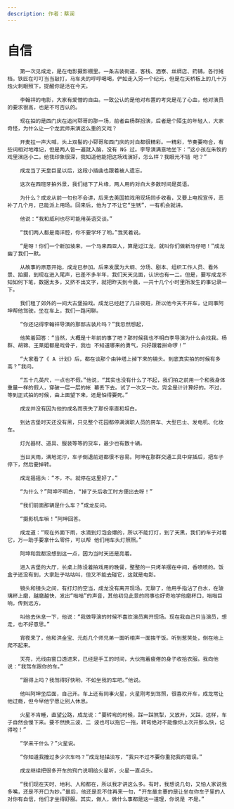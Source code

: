 ```yaml
---
description: 作者：蔡澜
---
```


# 自信

        第一次见成龙，是在电影摄影棚里。一条古装街道，客栈、酒寮、丝绸店、药铺。各行摊档，铁匠在叮叮当当敲打，马车夫的呼呼喝喝，俨如走入另一个纪元，但是在天桥板上的几十万烛火刺眼照下，提醒你是活在今天。

        李翰祥的电影，大家有爱憎的自由。一致公认的是他对布置的考究是花了心血，他对演员的要求很高，也是不可否认的。

        现在拍的是西门庆在追问郓哥的那一场，前者由杨群扮演，后者是个陌生的年轻人，大家奇怪，为什么让一个龙武师来演这么重的文戏？

        开麦拉一声大喊，头上双髻的小郓哥和西门庆的对白都很精彩。一精彩，节奏要吻合，有些词相对地难记，但是两人皆一遍就入脑，没有 NG 过。李导演满意地坐下：“这小孩在朱牧的戏里演店小二，给我印象很深，我知道他能把这场戏演好，怎么样？我眼光不错 吧？”

        成龙当了天皇巨星以后，这段小插曲也跟着被人遗忘。

        这次在西班牙拍外景，我们结下了片缘，两人用的对白大多数时间是英语。

        为什么？成龙从前一句也不会讲，后来去美国拍戏用现场同步收看，又要上电视宣传，恶补了几个月，已能派上用场。回来后，他为了不让它“生锈”，一有机会就讲。

        他说：“我和威利也尽可能用英语交谈。”

        “我们两人都是南洋腔，你不要学坏了哟。”我笑着说。

        “是呀！你们一个新加坡来，一个马来西亚人，算是过江龙，就叫你们做新马仔吧！”成龙幽了我们一默。

        从故事的原意开始，成龙已参加。后来发展为大纲、分场、剧本、组织工作人员、看外景、拍摄，到现在进入尾声，已差不多半年，我们天天见面，认识也有一二。但是，要写成龙不知如何下笔，数据太多，又挤不出文字，就把昨天到今晨，一共十几个小时里所发生的事记录一下。

        我们租了郊外的一间大古堡拍戏。成龙已经赶了几日夜班，所以他今天不开车，让同事阿坤帮他驾驶。坐在车上，我们一路闲聊。

        “你还记得李翰祥导演的那部古装片吗？”我忽然想起，

        他笑着回答：“当然，大概是十年前的事了吧？那时候我也不明白李导演为什么会找我。杨群、胡锦、王莱姐都是戏骨子，我也 不知道哪来的勇气，只好跟着拼命啰！”

        “大家看了《 A 计划》后，都在谈那个由钟塔上掉下来的镜头。到底真实拍的时候有多高？”我问。

        “五十几英尺，一点也不假。”他说，“其实也没有什么了不起，我们拍之前用一个和我身体重量一样的假人，穿破一层一层的帐 幕丢下去。试了一次又一次，完全是计计算好的。不过，等到正式拍的时候，由上面望下来，还是怕得要死。”

        成龙并没有因为他的成名而丧失了那份率直和坦白。

        到达古堡时天还没有黑，只见整个花园都停满演职人员的房车、大型巴士、发电机、化妆车。

        灯光器材、道具、服装等等的货车，最少也有数十辆。

        当日天雨，满地泥泞，车子倒退前进都很不容易。阿坤在那群交通工具中穿插后，把车子停下，然后要掉转。

        成龙摇摇头：“不，不。就停在这里好了。”

        “为什么？”阿坤不明白，“掉了头后收工时方便出去呀！”

        “我们前面那辆是什么车？”成龙反问。

        “摄影机车嘛！”阿坤回答。

        成龙道：“现在外面下雨，水滴到灯泡会爆的，所以不能打灯，到了天黑，我们的车子对着它，万一助手要拿什么零件，可以帮 他们用车头灯照照。”

        阿坤和我都没想到这一点，因为当时天还是亮着。

        进入古堡的大厅，长桌上陈设着拍戏用的晚餐，整整的一只烤羊摆在中间，香喷喷的。饭盒子还没有到，大家肚子咕咕叫，但又不能去碰它，这就是电影。

        镜头和镜头之间，有打灯的空当，成龙没有离开现场。无聊了，他用手指沾了白水，在玻璃杯上磨，越磨越快，发出“嗡嗡”的声音，其他初见此景的同事也好奇地学他磨杯口，嗡嗡巨响，传到远方。

        叫他去休息一下，他说：“我做导演的时候不喜欢演员离开现场。现在我自己只当演员，想走，也不好意思。”

        宵夜来了，他和洪金宝、元彪几个师兄弟一面听相声一面挨干饭。听到惹笑处，倒在地上爬不起来。

        天亮，光线由窗口透进来，已经是手工的时间，大伙拖着疲倦的身子收拾衣服。我向他说：“我驾车跟你的车。”

        “跟得上吗？我驾得好快哟，不如坐我的车吧。”他说。

        他叫阿坤坐后面，自己开。车上还有同事火星，火星刚考到驾照，很喜欢开车，成龙常让他过瘾，但今早他宁愿让别人休息。

        火星不肯睡，直望公路，成龙说：“要转弯的时候，踩一踩煞掣，又放开，又踩，这样，车子自然会慢下来。要不然换三波、二 波也可以拖它一拖，转弯绝对不能像你上次开那么快，记得啦！”

        “学来干什么？”火星说。

        “你知道我撞过多少次车吗？”成龙轻描淡写，“我只不过不要你重犯我的错误。”

        成龙继续把很多开车的窍门说明给火星听，火星一直点头。

        “我们现在天时、地利、人和都在，所以我才讲这么多。有时，我想说几句，又怕人家说我多嘴，还是不开口为妙。”最后，他还是忍不住再来一句，“开车最主要的是让坐在你车子里的人对你有自信，他们才坐得舒服。其实，做人，做什么事都是这一道理，你说是 不是。”

